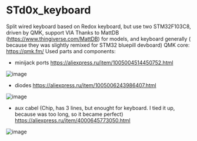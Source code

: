 # STd0x_keyboard
Split wired keyboard based on Redox keyboard, but use two STM32F103C8, driven by QMK, support VIA
Thanks to MattDB (https://www.thingiverse.com/MattDB) for models, and keyboard generally ( because they was slightly remixed for STM32 bluepill devboard)
QMK core: https://qmk.fm/ 
Used parts and components:
- minijack ports
https://aliexpress.ru/item/1005004514450752.html

![image](https://github.com/user-attachments/assets/89e6d90a-6878-42be-afe3-633ee3ff7dc4)

- diodes
https://aliexpress.ru/item/1005006243986407.html

![image](https://github.com/user-attachments/assets/595312f4-6156-4cd3-95c7-98c65e98a3f0)

- aux cabel (Chip, has 3 lines, but enought for keyboard. I tied it up, because was too long, so it became perfect)
https://aliexpress.ru/item/4000645773050.html

![image](https://github.com/user-attachments/assets/5eddcb6d-7a12-49d3-bea9-b8ca723905eb)



